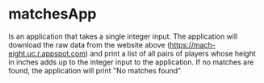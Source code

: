 # matchesApp
Is an application that takes a single integer input. The application will download the raw data from the website above (https://mach-eight.uc.r.appspot.com) and print a list of all pairs of players whose height in inches adds up to the integer input to the application. If no matches are found, the application will print "No matches found"
